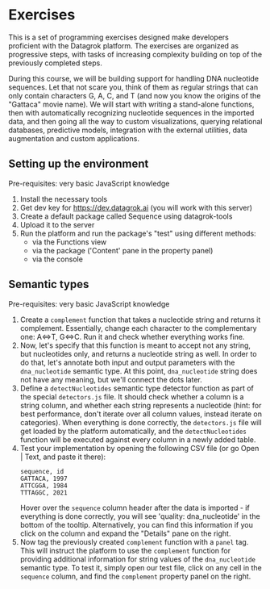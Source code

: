 <!-- TITLE: Exercises -->
<!-- SUBTITLE: -->

# Exercises

This is a set of programming exercises designed make developers proficient with the
Datagrok platform. The exercises are organized as progressive steps, with tasks
of increasing complexity building on top of the previously completed steps.

During this course, we will be building support for
handling DNA nucleotide sequences. Let that not scare you, think of them as regular
strings that can only contain characters G, A, C, and T (and now you know the origins
of the "Gattaca" movie name). We will start with writing a stand-alone functions, then
with automatically recognizing nucleotide sequences in the imported data, and then 
going all the way to custom visualizations, querying relational databases, 
predictive models, integration with the external utilities, data augmentation and 
custom applications. 

## Setting up the environment

Pre-requisites: very basic JavaScript knowledge

1. Install the necessary tools
2. Get dev key for https://dev.datagrok.ai (you will work with this server)   
3. Create a default package called <Name>Sequence using datagrok-tools
4. Upload it to the server
5. Run the platform and run the package's "test" using different methods: 
    * via the Functions view
    * via the package ('Content' pane in the property panel)
    * via the console  

## Semantic types

Pre-requisites: very basic JavaScript knowledge

1. Create a `complement` function that takes a nucleotide string and returns it complement.
   Essentially, change each character to the complementary one: A<=>T, G<=>C. 
   Run it and check whether everything works fine. 
2. Now, let's specify that this function is meant to accept not any string, but nucleotides only,
   and returns a nucleotide string as well. In order to do that, let's annotate both input and output parameters with the `dna_nucleotide`
   semantic type. At this point, `dna_nucleotide` string does not have any meaning, but we'll connect
   the dots later.
3. Define a `detectNucleotides` semantic type detector function as part of the special
   `detectors.js` file. It should check whether a column is a string column, and whether
   each string represents a nucleotide (hint: for best performance, 
   don't iterate over all column values, instead iterate on categories). When everything is done
   correctly, the `detectors.js` file will get loaded by the platform automatically, and the
   `detectNucleotides` function will be executed against every column in a newly added table.
4. Test your implementation by opening the following CSV file (or go Open | Text, and paste it there):
   ```
   sequence, id
   GATTACA, 1997
   ATTCGGA, 1984
   TTTAGGC, 2021 
   ```
   Hover over the `sequence` column header after the data is imported - if everything is done correctly,
   you will see 'quality: dna_nucleotide' in the bottom of the tooltip. Alternatively, you can 
   find this information if you click on the column and expand the "Details" pane on the right.
5. Now tag the previously created `complement` function with a `panel` tag. This will instruct the
   platform to use the `complement` function for providing additional information for string values
   of the `dna_nucleotide` semantic type. To test it, simply open our test file, click on any cell
   in the `sequence` column, and find the `complement` property panel on the right.